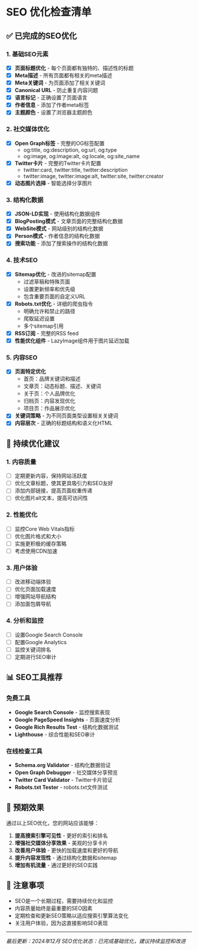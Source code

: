 # SEO 优化检查清单

## ✅ 已完成的SEO优化

### 1. 基础SEO元素
- [x] **页面标题优化** - 每个页面都有独特的、描述性的标题
- [x] **Meta描述** - 所有页面都有相关的meta描述
- [x] **Meta关键词** - 为页面添加了相关关键词
- [x] **Canonical URL** - 防止重复内容问题
- [x] **语言标记** - 正确设置了页面语言
- [x] **作者信息** - 添加了作者meta标签
- [x] **主题颜色** - 设置了浏览器主题颜色

### 2. 社交媒体优化
- [x] **Open Graph标签** - 完整的OG标签配置
  - og:title, og:description, og:url, og:type
  - og:image, og:image:alt, og:locale, og:site_name
- [x] **Twitter卡片** - 完整的Twitter卡片配置
  - twitter:card, twitter:title, twitter:description
  - twitter:image, twitter:image:alt, twitter:site, twitter:creator
- [x] **动态图片选择** - 智能选择分享图片

### 3. 结构化数据
- [x] **JSON-LD实现** - 使用结构化数据组件
- [x] **BlogPosting模式** - 文章页面的完整结构化数据
- [x] **WebSite模式** - 网站级别的结构化数据
- [x] **Person模式** - 作者信息的结构化数据
- [x] **搜索功能** - 添加了搜索操作的结构化数据

### 4. 技术SEO
- [x] **Sitemap优化** - 改进的sitemap配置
  - 过滤草稿和特殊页面
  - 设置更新频率和优先级
  - 包含重要页面的自定义URL
- [x] **Robots.txt优化** - 详细的爬虫指令
  - 明确允许和禁止的路径
  - 爬取延迟设置
  - 多个sitemap引用
- [x] **RSS订阅** - 完整的RSS feed
- [x] **性能优化组件** - LazyImage组件用于图片延迟加载

### 5. 内容SEO
- [x] **页面特定优化**
  - 首页：品牌关键词和描述
  - 文章页：动态标题、描述、关键词
  - 关于页：个人品牌优化
  - 归档页：内容发现优化
  - 项目页：作品展示优化
- [x] **关键词策略** - 为不同页面类型设置相关关键词
- [x] **内容层次** - 正确的标题结构和语义化HTML

## 🔄 持续优化建议

### 1. 内容质量
- [ ] 定期更新内容，保持网站活跃度
- [ ] 优化文章标题，使其更具吸引力和SEO友好
- [ ] 添加内部链接，提高页面权重传递
- [ ] 优化图片alt文本，提高可访问性

### 2. 性能优化
- [ ] 监控Core Web Vitals指标
- [ ] 优化图片格式和大小
- [ ] 实施更积极的缓存策略
- [ ] 考虑使用CDN加速

### 3. 用户体验
- [ ] 改进移动端体验
- [ ] 优化页面加载速度
- [ ] 增强网站导航结构
- [ ] 添加面包屑导航

### 4. 分析和监控
- [ ] 设置Google Search Console
- [ ] 配置Google Analytics
- [ ] 监控关键词排名
- [ ] 定期进行SEO审计

## 📊 SEO工具推荐

### 免费工具
- **Google Search Console** - 监控搜索表现
- **Google PageSpeed Insights** - 页面速度分析
- **Google Rich Results Test** - 结构化数据测试
- **Lighthouse** - 综合性能和SEO审计

### 在线检查工具
- **Schema.org Validator** - 结构化数据验证
- **Open Graph Debugger** - 社交媒体分享预览
- **Twitter Card Validator** - Twitter卡片验证
- **Robots.txt Tester** - robots.txt文件测试

## 🎯 预期效果

通过以上SEO优化，您的网站应该能够：

1. **提高搜索引擎可见性** - 更好的索引和排名
2. **增强社交媒体分享效果** - 美观的分享卡片
3. **改善用户体验** - 更快的加载速度和更好的导航
4. **提升内容发现性** - 通过结构化数据和sitemap
5. **增加有机流量** - 通过更好的SEO实践

## 📝 注意事项

- SEO是一个长期过程，需要持续优化和监控
- 内容质量始终是最重要的SEO因素
- 定期检查和更新SEO策略以适应搜索引擎算法变化
- 关注用户体验，因为这直接影响SEO表现

---

*最后更新：2024年12月*
*SEO优化状态：已完成基础优化，建议持续监控和改进*